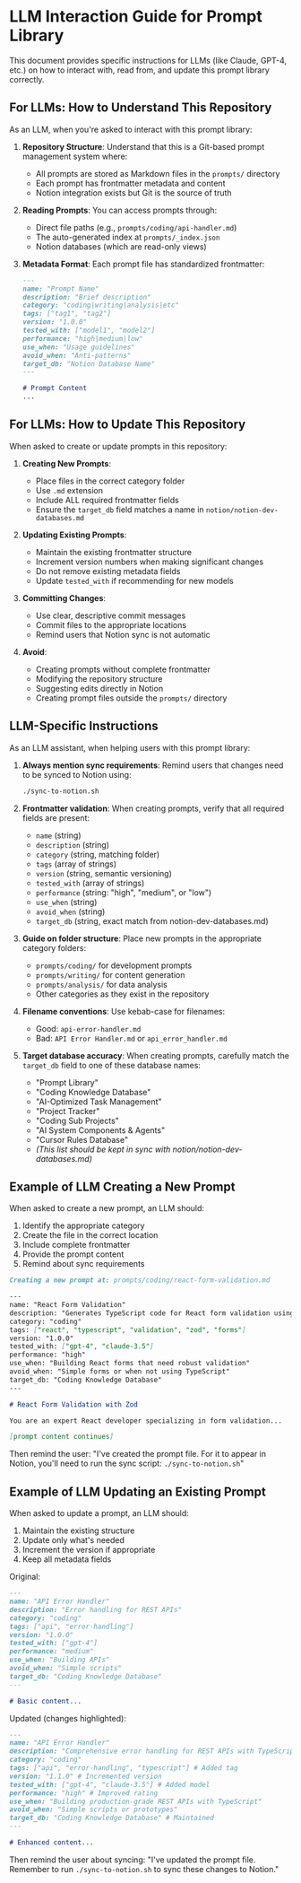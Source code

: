 # LLM Interaction Guide for Prompt Library

This document provides specific instructions for LLMs (like Claude, GPT-4, etc.) on how to interact with, read from, and update this prompt library correctly.

## For LLMs: How to Understand This Repository

As an LLM, when you're asked to interact with this prompt library:

1. **Repository Structure**: Understand that this is a Git-based prompt management system where:
   - All prompts are stored as Markdown files in the `prompts/` directory
   - Each prompt has frontmatter metadata and content
   - Notion integration exists but Git is the source of truth

2. **Reading Prompts**: You can access prompts through:
   - Direct file paths (e.g., `prompts/coding/api-handler.md`)
   - The auto-generated index at `prompts/_index.json`
   - Notion databases (which are read-only views)

3. **Metadata Format**: Each prompt file has standardized frontmatter:
   ```markdown
   ---
   name: "Prompt Name"
   description: "Brief description"
   category: "coding|writing|analysis|etc"
   tags: ["tag1", "tag2"]
   version: "1.0.0"
   tested_with: ["model1", "model2"]
   performance: "high|medium|low"
   use_when: "Usage guidelines"
   avoid_when: "Anti-patterns"
   target_db: "Notion Database Name"
   ---

   # Prompt Content
   ...
   ```

## For LLMs: How to Update This Repository

When asked to create or update prompts in this repository:

1. **Creating New Prompts**:
   - Place files in the correct category folder
   - Use `.md` extension
   - Include ALL required frontmatter fields
   - Ensure the `target_db` field matches a name in `notion/notion-dev-databases.md`

2. **Updating Existing Prompts**:
   - Maintain the existing frontmatter structure
   - Increment version numbers when making significant changes
   - Do not remove existing metadata fields
   - Update `tested_with` if recommending for new models

3. **Committing Changes**:
   - Use clear, descriptive commit messages
   - Commit files to the appropriate locations
   - Remind users that Notion sync is not automatic

4. **Avoid**:
   - Creating prompts without complete frontmatter
   - Modifying the repository structure
   - Suggesting edits directly in Notion
   - Creating prompt files outside the `prompts/` directory

## LLM-Specific Instructions

As an LLM assistant, when helping users with this prompt library:

1. **Always mention sync requirements**: Remind users that changes need to be synced to Notion using:
   ```bash
   ./sync-to-notion.sh
   ```

2. **Frontmatter validation**: When creating prompts, verify that all required fields are present:
   - `name` (string)
   - `description` (string)
   - `category` (string, matching folder)
   - `tags` (array of strings)
   - `version` (string, semantic versioning)
   - `tested_with` (array of strings)
   - `performance` (string: "high", "medium", or "low")
   - `use_when` (string)
   - `avoid_when` (string)
   - `target_db` (string, exact match from notion-dev-databases.md)

3. **Guide on folder structure**: Place new prompts in the appropriate category folders:
   - `prompts/coding/` for development prompts
   - `prompts/writing/` for content generation
   - `prompts/analysis/` for data analysis
   - Other categories as they exist in the repository

4. **Filename conventions**: Use kebab-case for filenames:
   - Good: `api-error-handler.md`
   - Bad: `API Error Handler.md` or `api_error_handler.md`

5. **Target database accuracy**: When creating prompts, carefully match the `target_db` field to one of these database names:
   - "Prompt Library"
   - "Coding Knowledge Database"
   - "AI-Optimized Task Management"
   - "Project Tracker" 
   - "Coding Sub Projects"
   - "AI System Components & Agents"
   - "Cursor Rules Database"
   - *(This list should be kept in sync with notion/notion-dev-databases.md)*

## Example of LLM Creating a New Prompt

When asked to create a new prompt, an LLM should:

1. Identify the appropriate category
2. Create the file in the correct location
3. Include complete frontmatter
4. Provide the prompt content
5. Remind about sync requirements

```markdown
Creating a new prompt at: prompts/coding/react-form-validation.md

---
name: "React Form Validation"
description: "Generates TypeScript code for React form validation using Zod"
category: "coding"
tags: ["react", "typescript", "validation", "zod", "forms"]
version: "1.0.0"
tested_with: ["gpt-4", "claude-3.5"]
performance: "high"
use_when: "Building React forms that need robust validation"
avoid_when: "Simple forms or when not using TypeScript"
target_db: "Coding Knowledge Database"
---

# React Form Validation with Zod

You are an expert React developer specializing in form validation...

[prompt content continues]
```

Then remind the user:
"I've created the prompt file. For it to appear in Notion, you'll need to run the sync script: `./sync-to-notion.sh`"

## Example of LLM Updating an Existing Prompt

When asked to update a prompt, an LLM should:

1. Maintain the existing structure
2. Update only what's needed
3. Increment the version if appropriate
4. Keep all metadata fields

Original:
```markdown
---
name: "API Error Handler"
description: "Error handling for REST APIs"
category: "coding"
tags: ["api", "error-handling"]
version: "1.0.0"
tested_with: ["gpt-4"]
performance: "medium"
use_when: "Building APIs"
avoid_when: "Simple scripts"
target_db: "Coding Knowledge Database"
---

# Basic content...
```

Updated (changes highlighted):
```markdown
---
name: "API Error Handler"
description: "Comprehensive error handling for REST APIs with TypeScript" # Updated
category: "coding"
tags: ["api", "error-handling", "typescript"] # Added tag
version: "1.1.0" # Incremented version
tested_with: ["gpt-4", "claude-3.5"] # Added model
performance: "high" # Improved rating
use_when: "Building production-grade REST APIs with TypeScript"
avoid_when: "Simple scripts or prototypes"
target_db: "Coding Knowledge Database" # Maintained
---

# Enhanced content...
```

Then remind the user about syncing:
"I've updated the prompt file. Remember to run `./sync-to-notion.sh` to sync these changes to Notion."
